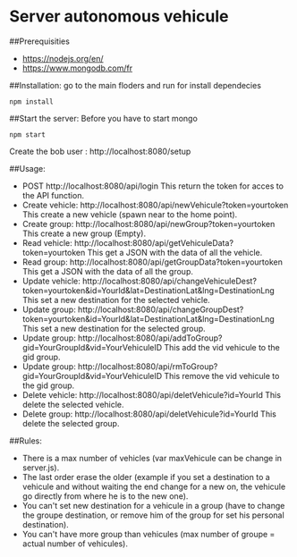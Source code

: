 # Server autonomous vehicule
##Prerequisities

- https://nodejs.org/en/
- https://www.mongodb.com/fr

##Installation:
go to the main floders and run for install dependecies
```
npm install
```

##Start the server: 
Before you have to start mongo
```
npm start
```
Create the bob user : http://localhost:8080/setup

##Usage: 

- POST http://localhost:8080/api/login This return the token for acces to the API function.
- Create vehicle: http://localhost:8080/api/newVehicule?token=yourtoken This create a new vehicle (spawn near to the home point).
- Create group: http://localhost:8080/api/newGroup?token=yourtoken This create a new group (Empty).
- Read vehicle: http://localhost:8080/api/getVehiculeData?token=yourtoken This get a JSON with the data of all the vehicle.
- Read group: http://localhost:8080/api/getGroupData?token=yourtoken This get a JSON with the data of all the group.
- Update vehicle: http://localhost:8080/api/changeVehiculeDest?token=yourtoken&id=YourId&lat=DestinationLat&lng=DestinationLng This set a new destination for the selected vehicle.
- Update group: http://localhost:8080/api/changeGroupDest?token=yourtoken&id=YourId&lat=DestinationLat&lng=DestinationLng This set a new destination for the selected group.
- Update group: http://localhost:8080/api/addToGroup?gid=YourGroupId&vid=YourVehiculeID This add the vid vehicule to the gid group.
- Update group: http://localhost:8080/api/rmToGroup?gid=YourGroupId&vid=YourVehiculeID This remove the vid vehicule to the gid group.
- Delete vehicle: http://localhost:8080/api/deletVehicule?id=YourId This delete the selected vehicle. 
- Delete group: http://localhost:8080/api/deletVehicule?id=YourId This delete the selected group. 

##Rules:

- There is a max number of vehicles (var maxVehicule can be change in server.js).
- The last order erase the older (example if you set a destination to a vehicule and without waiting the end change for a new on, the vehicule go directly from where he is to the new one). 
- You can't set new destination for a vehicule in a group (have to change the groupe destination, or remove him of the group for set his personal destination).
- You can't have more group than vehicules (max number of groupe = actual number of vehicules).


